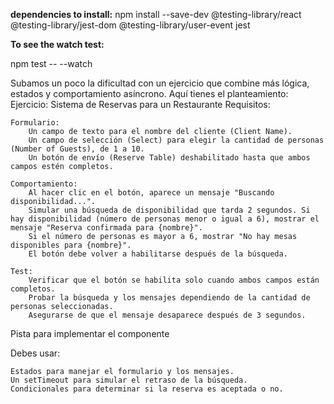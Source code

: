 
**dependencies to install:**
npm install --save-dev @testing-library/react @testing-library/jest-dom @testing-library/user-event jest



**To see the watch test:**


npm test -- --watch



Subamos un poco la dificultad con un ejercicio que combine más lógica, estados y comportamiento asíncrono. Aquí tienes el planteamiento:
Ejercicio: Sistema de Reservas para un Restaurante
Requisitos:

    Formulario:
        Un campo de texto para el nombre del cliente (Client Name).
        Un campo de selección (Select) para elegir la cantidad de personas (Number of Guests), de 1 a 10.
        Un botón de envío (Reserve Table) deshabilitado hasta que ambos campos estén completos.

    Comportamiento:
        Al hacer clic en el botón, aparece un mensaje "Buscando disponibilidad...".
        Simular una búsqueda de disponibilidad que tarda 2 segundos. Si hay disponibilidad (número de personas menor o igual a 6), mostrar el mensaje "Reserva confirmada para {nombre}".
        Si el número de personas es mayor a 6, mostrar "No hay mesas disponibles para {nombre}".
        El botón debe volver a habilitarse después de la búsqueda.

    Test:
        Verificar que el botón se habilita solo cuando ambos campos están completos.
        Probar la búsqueda y los mensajes dependiendo de la cantidad de personas seleccionadas.
        Asegurarse de que el mensaje desaparece después de 3 segundos.

Pista para implementar el componente

Debes usar:

    Estados para manejar el formulario y los mensajes.
    Un setTimeout para simular el retraso de la búsqueda.
    Condicionales para determinar si la reserva es aceptada o no.